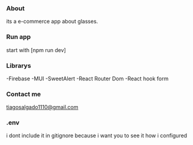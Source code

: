 ### About

its a e-commerce app about glasses. 

### Run app

start with [npm run dev]

### Librarys

-Firebase
-MUI
-SweetAlert
-React Router Dom
-React hook form

### Contact me

tiagosalgado1110@gmail.com

### .env 

i dont include it in gitignore because i want you to see it how i configured 